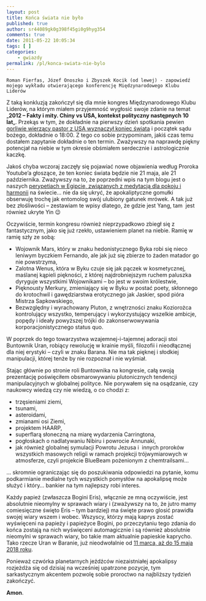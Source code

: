 ```yaml
---
layout: post
title: Końca świata nie było
published: true
author: sr44089gk0g398f45gi0g9hyg354
comments: true
date: 2011-05-22 10:05:34
tags: [ ]
categories:
    - gwiazdy
permalink: /pl/konca-swiata-nie-bylo
---
```




  
  
  
    Roman Fierfas, Józef Onoszko i Zbyszek Kocik (od lewej) - zapowiedź mojego wykładu otwierającego konferencję Międzynarodowego Klubu Liderów
  


Z taką konkluzją zakończył się dla mnie kongres Międzynarodowego Klubu Liderów, na którym miałem przyjemność wygłosić swoje zdanie na temat &#8222;**2012 &#8211; Fakty i mity. Chiny vs USA, kontekst polityczny następnych 10 lat**&#8222;. Przekąs w tym, że dokładnie na pierwszy dzień spotkania pewien [gorliwie wierzący pastor z USA wyznaczył koniec świata][1] i początek sądu bożego, dokładnie o 18:00. Z tego co sobie przypominam, jakiś czas temu dostałem zapytanie dokładnie o ten termin. Zważywszy na naprawdę piękny potencjał na niebie w tym okresie obśmiałem serdecznie i astrologicznie kaczkę.

Jakoś chyba wczoraj zaczęły się pojawiać nowe objawienia według Proroka Youtube&#8217;a głoszące, że ten koniec świata będzie nie 21 maja, ale 21 października. Zważywszy na to, że poprzedni wpis na tym blogu jest o naszych [perypetiach w Egipcie, związanych z medytacją dla pokoju i harmonii][2] na świecie&#8230; nie da się ukryć, że apokaliptyczne gomułki obserwuję trochę jak entomolog swój ulubiony gatunek mrówek. A tak już bez złośliwości &#8211; zestawiam te wpisy dlatego, że gdzie jest Yang, tam  jest również ukryte Yin 😉

Oczywiście, termin kongresu również nieprzypadkowo zbiegł się z fantastycznym, jako się już rzekło, ustawieniem planet na niebie. Ramię w ramię szły ze sobą:

  * Wojownik Mars, który w znaku hedonistycznego Byka robi się nieco leniwym byczkiem Fernando, ale jak już się zbierze to żaden matador go nie powstrzyma,
  * Zalotna Wenus, która w Byku czuje się jak pączek w kosmetycznej, maślanej kąpieli piękności, z której najdrobniejszym ruchem paluszka dyryguje wszystkimi Wojownikami &#8211; bo jest w swoim królestwie,
  * Pięknousty Merkury, zmieniający się w Byku w postać poety, skłonnego do krotochwil i gawędziarstwa erotycznego jak Jaskier, spod pióra Mistrza Sapkowskiego,
  * Bezwzględny i wyrachowany Pluton, z wnętrzności znaku Koziorożca kontrolujący wszystko, temperujący i wykorzystujący wszelkie ambicje, popędy i ideały powyższej trójki do zakonserwowywania korporacjonistycznego status quo.

W poprzek do tego towarzystwa wzajemnej-i-tajemnej adoracji stoi Buntownik Uran, robiący rewolucję w krainie myśli, filozofii i nieodłącznej dla niej erystyki &#8211; czyli w znaku Barana. Nie ma tak pięknej i słodkiej manipulacji, której tenże by nie rozpoznał i nie wyśmiał.

Stając głównie po stronie roli Buntownika na kongresie, całą swoją prezentację poświęciłem obsmarowywaniu plutonicznych tendencji manipulacyjnych w globalnej polityce. Nie porywałem się na osądzanie, czy naukowcy wiedzą czy nie wiedzą, o co chodzi z:

  * trzęsieniami ziemi,
  * tsunami,
  * asteroidami,
  * zmianami osi Ziemi,
  * projektem HAARP,
  * superflarą słoneczną na miarę wydarzenia Carringtona,
  * pogłoskach o nadlatywaniu Nibiru i powrocie Annunaki,
  * jak również globalnej symulacji Powrotu Jezusa i  innych proroków wszystkich masowych religii w ramach projekcji trójwymiarowych w atmosferze, czyli projekcie BlueBeam pożenionym z chemtrailsami&#8230;

&#8230; skromnie ograniczając się do poszukiwania odpowiedzi na pytanie, komu podkarmianie medialne tych wszystkich pomysłów na apokalipsę może służyć i który&#8230; bankier na tym najlepszy robi interes.

Każdy papież (zwłaszcza Bogini Eris), włącznie ze mną oczywiście, jest absolutnie nieomylny w sprawach wiary i (zważywszy na to, że jutro mamy comiesięczne święto Eris &#8211; tym bardziej) ma święte prawo glosić prawidła swojej wiary wszem i wobec. Wszyscy, którzy mają kaprys zostać wyświęceni na papieży i papieżyce Bogini, po przeczytaniu tego zdania do końca zostają na nich wyświęceni automagicznie i są również absolutnie nieomylni w sprawach wiary, bo takie mam aktualnie papieskie kaprycho. Tako rzecze Uran w Baranie, już nieodwołalnie od [11 marca, aż do 15 maja 2018 roku][3].

Ponieważ czwórka planetarnych jeźdźców niezaistniałej apokalipsy rozjeżdża się od dzisiaj na wcześniej upatrzone pozycje, tym sarkastycznym akcentem pozwolę sobie proroctwo na najbliższy tydzień zakończyć.

**Amon**.



 [1]: http://www.youtube.com/results?search_query=harold+camping+end+of+the+world&aq=1&oq=harold+cam
 [2]: http://www.gwiazdydzisiaj.pl/2011/03/pioro-bogini-maat/
 [3]: http://www.gwiazdydzisiaj.pl/2011/03/nieoczekiwana-zmiana-miejsc/